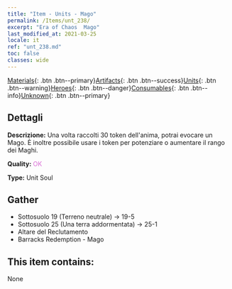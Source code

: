 ```yaml
---
title: "Item - Units - Mago"
permalink: /Items/unt_238/
excerpt: "Era of Chaos  Mago"
last_modified_at: 2021-03-25
locale: it
ref: "unt_238.md"
toc: false
classes: wide
---
```

 [Materials](/it/Items/){: .btn .btn--primary}[Artifacts](/it/Items/Artifacts/){: .btn .btn--success}[Units](/it/Items/Units/){: .btn .btn--warning}[Heroes](/it/Items/Heroes/){: .btn .btn--danger}[Consumables](/it/Items/Consumables/){: .btn .btn--info}[Unknown](/it/Items/Unknown/){: .btn .btn--primary}

## Dettagli
 **Descrizione:** Una volta raccolti 30 token dell'anima, potrai evocare un Mago. È inoltre possibile usare i token per potenziare o aumentare il rango dei Maghi.

 **Quality:** <span style="color: #DA70D6">OK</span>

 **Type:** Unit Soul

## Gather

*    Sottosuolo 19 (Terreno neutrale) -> 19-5 
*    Sottosuolo 25 (Una terra addormentata) -> 25-1 
*    Altare del Reclutamento 
*    Barracks Redemption - Mago 

## This item contains:

  None


